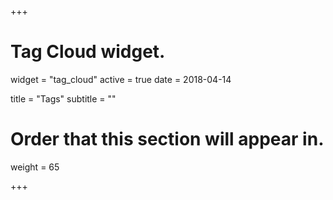 +++
# Tag Cloud widget.
widget = "tag_cloud"
active = true
date = 2018-04-14

title = "Tags"
subtitle = ""

# Order that this section will appear in.
weight = 65

+++
